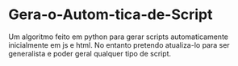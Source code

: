 # Gera-o-Autom-tica-de-Script
Um algoritmo feito em python para gerar scripts automaticamente inicialmente em js e html. No entanto pretendo atualiza-lo para ser generalista e poder geral qualquer tipo de script.
